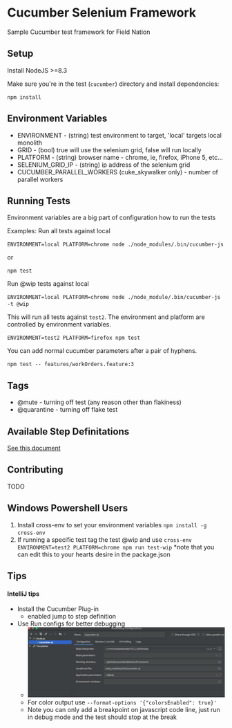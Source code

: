 Cucumber Selenium Framework
=================

Sample  Cucumber test framework for Field Nation

Setup
-----

Install NodeJS >=8.3

Make sure you're in the test (`cucumber`) directory and install dependencies:

```shell 
npm install
```

Environment  Variables
---------------------------------
  * ENVIRONMENT - (string) test environment to target, 'local' targets local monolith
  * GRID - (bool) true will use the selenium grid, false will run locally
  * PLATFORM - (string) browser name - chrome, ie, firefox, iPhone 5, etc...
  * SELENIUM_GRID_IP - (string) ip address of the selenium grid
  * CUCUMBER_PARALLEL_WORKERS (cuke_skywalker only) - number of parallel workers

Running Tests
-------------
Environment variables are a big part of configuration how to run the tests

Examples:
Run all tests against local
```shell
ENVIRONMENT=local PLATFORM=chrome node ./node_modules/.bin/cucumber-js
```
or
```shell
npm test
```

Run @wip tests against local
```shell
ENVIRONMENT=local PLATFORM=chrome node ./node_module/.bin/cucumber-js -t @wip
```

This will run all tests against `test2`. The environment and platform are controlled by environment variables.
```shell
ENVIRONMENT=test2 PLATFORM=firefox npm test
```

You can add normal cucumber parameters after a pair of hyphens.
```shell
npm test -- features/workOrders.feature:3
```

Tags
-------------
* @mute - turning off test (any reason other than flakiness)
* @quarantine - turning off flake test

Available Step Definitations
---------------------------------
[See this document](./docs/STEP_DEFINITIONS.md)

Contributing
---------------------------------
TODO

Windows Powershell Users
---------------------------------
1. Install cross-env to set your environment variables ```npm install -g cross-env```
2. If running a specific test tag the test @wip and use ```cross-env ENVIRONMENT=test2 PLATFORM=chrome npm run test-wip```
  *note that you can edit this to your hearts desire in the package.json

Tips
---------------------------------
#### IntelliJ tips ####
* Install the Cucumber Plug-in
    * enabled jump to step definition
* Use Run configs for better debugging
    * ![picture alt](./resources/images/runConfig.png "Sample Run Config")
    * For color output use
```--format-options '{"colorsEnabled": true}'```
    * Note you can only add a breakpoint on javascript code line, just run in debug mode and the test should stop at the break


